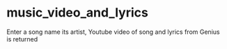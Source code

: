 # music_video_and_lyrics
Enter a song name its artist, Youtube video of song and lyrics from Genius is returned
